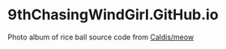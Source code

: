 # 9thChasingWindGirl.GitHub.io
Photo album of rice ball
source code from [Caldis/meow](https://github.com/Caldis/meow)

